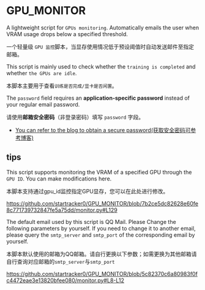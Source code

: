 # GPU_MONITOR
A lightweight script for `GPUs monitoring`. Automatically emails the user when VRAM usage drops below a specified threshold.  

一个轻量级 `GPU 监控`脚本，当显存使用情况低于预设阈值时自动发送邮件至指定邮箱。

This script is mainly used to check whether the `training is completed` and whether `the GPUs are idle`.

本脚本主要用于查看`训练是否完成/显卡是否闲置`。

The `password` field requires an **application-specific password** instead of your regular email password.

请使用**邮箱安全密码**（非登录密码）填写 `password` 字段。

   - [You can refer to the blog to obtain a secure password(获取安全密码可参考博客)](https://blog.csdn.net/qq_42076902/article/details/131900459)
     
## tips
This script supports monitoring the VRAM of a specified GPU through the `GPU ID`. You can make modifications here.

本脚本支持通过gpu_id监控指定GPU显存，您可以在此处进行修改。

https://github.com/startracker0/GPU_MONITOR/blob/7b2ce5dc82628e60fe8c771739732847fe5a75dd/monitor.py#L129

The default email used by this script is QQ Mail. Please Change the following parameters by yourself. If you need to change it to another email, please query the `smtp_server` and `smtp_port` of the corresponding email by yourself.

本脚本默认使用的邮箱为QQ邮箱。请自行更换以下参数；如需更换为其他邮箱请自行查询对应邮箱的`smtp_server`与`smtp_port`

https://github.com/startracker0/GPU_MONITOR/blob/5c82370c6a80983f0fc4472eae3e13820bfee080/monitor.py#L8-L12
